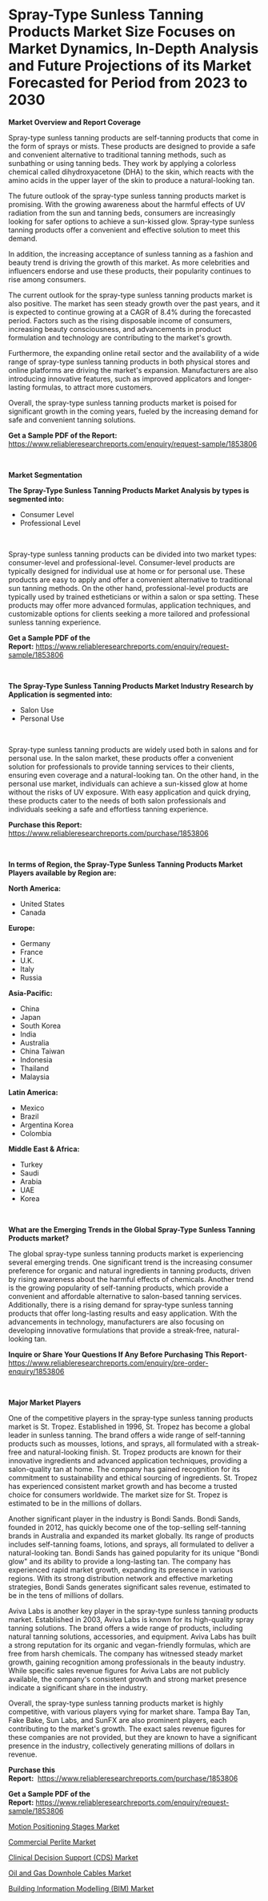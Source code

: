 <p><h1>Spray-Type Sunless Tanning Products Market Size Focuses on Market Dynamics, In-Depth Analysis and Future Projections of its Market Forecasted for Period from 2023 to 2030</h1></p><p><strong>Market Overview and Report Coverage</strong></p>
<p><p>Spray-type sunless tanning products are self-tanning products that come in the form of sprays or mists. These products are designed to provide a safe and convenient alternative to traditional tanning methods, such as sunbathing or using tanning beds. They work by applying a colorless chemical called dihydroxyacetone (DHA) to the skin, which reacts with the amino acids in the upper layer of the skin to produce a natural-looking tan.</p><p>The future outlook of the spray-type sunless tanning products market is promising. With the growing awareness about the harmful effects of UV radiation from the sun and tanning beds, consumers are increasingly looking for safer options to achieve a sun-kissed glow. Spray-type sunless tanning products offer a convenient and effective solution to meet this demand.</p><p>In addition, the increasing acceptance of sunless tanning as a fashion and beauty trend is driving the growth of this market. As more celebrities and influencers endorse and use these products, their popularity continues to rise among consumers.</p><p>The current outlook for the spray-type sunless tanning products market is also positive. The market has seen steady growth over the past years, and it is expected to continue growing at a CAGR of 8.4% during the forecasted period. Factors such as the rising disposable income of consumers, increasing beauty consciousness, and advancements in product formulation and technology are contributing to the market's growth.</p><p>Furthermore, the expanding online retail sector and the availability of a wide range of spray-type sunless tanning products in both physical stores and online platforms are driving the market's expansion. Manufacturers are also introducing innovative features, such as improved applicators and longer-lasting formulas, to attract more customers.</p><p>Overall, the spray-type sunless tanning products market is poised for significant growth in the coming years, fueled by the increasing demand for safe and convenient tanning solutions.</p></p>
<p><strong>Get a Sample PDF of the Report:</strong> <a href="https://www.reliableresearchreports.com/enquiry/request-sample/1853806">https://www.reliableresearchreports.com/enquiry/request-sample/1853806</a></p>
<p>&nbsp;</p>
<p><strong>Market Segmentation</strong></p>
<p><strong>The Spray-Type Sunless Tanning Products Market Analysis by types is segmented into:</strong></p>
<p><ul><li>Consumer Level</li><li>Professional Level</li></ul></p>
<p>&nbsp;</p>
<p><p>Spray-type sunless tanning products can be divided into two market types: consumer-level and professional-level. Consumer-level products are typically designed for individual use at home or for personal use. These products are easy to apply and offer a convenient alternative to traditional sun tanning methods. On the other hand, professional-level products are typically used by trained estheticians or within a salon or spa setting. These products may offer more advanced formulas, application techniques, and customizable options for clients seeking a more tailored and professional sunless tanning experience.</p></p>
<p><strong>Get a Sample PDF of the Report:</strong>&nbsp;<a href="https://www.reliableresearchreports.com/enquiry/request-sample/1853806">https://www.reliableresearchreports.com/enquiry/request-sample/1853806</a></p>
<p>&nbsp;</p>
<p><strong>The Spray-Type Sunless Tanning Products Market Industry Research by Application is segmented into:</strong></p>
<p><ul><li>Salon Use</li><li>Personal Use</li></ul></p>
<p>&nbsp;</p>
<p><p>Spray-type sunless tanning products are widely used both in salons and for personal use. In the salon market, these products offer a convenient solution for professionals to provide tanning services to their clients, ensuring even coverage and a natural-looking tan. On the other hand, in the personal use market, individuals can achieve a sun-kissed glow at home without the risks of UV exposure. With easy application and quick drying, these products cater to the needs of both salon professionals and individuals seeking a safe and effortless tanning experience.</p></p>
<p><strong>Purchase this Report:</strong>&nbsp; <a href="https://www.reliableresearchreports.com/purchase/1853806">https://www.reliableresearchreports.com/purchase/1853806</a></p>
<p>&nbsp;</p>
<p><strong>In terms of Region, the Spray-Type Sunless Tanning Products Market Players available by Region are:</strong></p>
<p>
    <p> <strong> North America: </strong>
        <ul>
            <li>United States</li>
            <li>Canada</li>
        </ul>
        </p> 
    <p> <strong> Europe: </strong>
        <ul>
            <li>Germany</li>
            <li>France</li>
            <li>U.K.</li>
            <li>Italy</li>
            <li>Russia</li>
        </ul>
        </p> 
    <p> <strong> Asia-Pacific: </strong>
        <ul>
            <li>China</li>
            <li>Japan</li>
            <li>South Korea</li>
            <li>India</li>
            <li>Australia</li>
            <li>China Taiwan</li>
            <li>Indonesia</li>
            <li>Thailand</li>
            <li>Malaysia</li>
        </ul>
        </p> 
    <p> <strong> Latin America: </strong>
        <ul>
            <li>Mexico</li>
            <li>Brazil</li>
            <li>Argentina Korea</li>
            <li>Colombia</li>
        </ul>
        </p> 
    <p> <strong> Middle East & Africa: </strong>
        <ul>
            <li>Turkey</li>
            <li>Saudi</li>
            <li>Arabia</li>
            <li>UAE</li>
            <li>Korea</li>
        </ul>
    </p>
    </p>
<p>&nbsp;</p>
<p><strong>What are the Emerging Trends in the Global Spray-Type Sunless Tanning Products market?</strong></p>
<p><p>The global spray-type sunless tanning products market is experiencing several emerging trends. One significant trend is the increasing consumer preference for organic and natural ingredients in tanning products, driven by rising awareness about the harmful effects of chemicals. Another trend is the growing popularity of self-tanning products, which provide a convenient and affordable alternative to salon-based tanning services. Additionally, there is a rising demand for spray-type sunless tanning products that offer long-lasting results and easy application. With the advancements in technology, manufacturers are also focusing on developing innovative formulations that provide a streak-free, natural-looking tan.</p></p>
<p><strong>Inquire or Share Your Questions If Any Before Purchasing This Report</strong>- <a href="https://www.reliableresearchreports.com/enquiry/pre-order-enquiry/1853806">https://www.reliableresearchreports.com/enquiry/pre-order-enquiry/1853806</a></p>
<p>&nbsp;</p>
<p><strong>Major Market Players</strong></p>
<p><p>One of the competitive players in the spray-type sunless tanning products market is St. Tropez. Established in 1996, St. Tropez has become a global leader in sunless tanning. The brand offers a wide range of self-tanning products such as mousses, lotions, and sprays, all formulated with a streak-free and natural-looking finish. St. Tropez products are known for their innovative ingredients and advanced application techniques, providing a salon-quality tan at home. The company has gained recognition for its commitment to sustainability and ethical sourcing of ingredients. St. Tropez has experienced consistent market growth and has become a trusted choice for consumers worldwide. The market size for St. Tropez is estimated to be in the millions of dollars.</p><p>Another significant player in the industry is Bondi Sands. Bondi Sands, founded in 2012, has quickly become one of the top-selling self-tanning brands in Australia and expanded its market globally. Its range of products includes self-tanning foams, lotions, and sprays, all formulated to deliver a natural-looking tan. Bondi Sands has gained popularity for its unique "Bondi glow" and its ability to provide a long-lasting tan. The company has experienced rapid market growth, expanding its presence in various regions. With its strong distribution network and effective marketing strategies, Bondi Sands generates significant sales revenue, estimated to be in the tens of millions of dollars.</p><p>Aviva Labs is another key player in the spray-type sunless tanning products market. Established in 2003, Aviva Labs is known for its high-quality spray tanning solutions. The brand offers a wide range of products, including natural tanning solutions, accessories, and equipment. Aviva Labs has built a strong reputation for its organic and vegan-friendly formulas, which are free from harsh chemicals. The company has witnessed steady market growth, gaining recognition among professionals in the beauty industry. While specific sales revenue figures for Aviva Labs are not publicly available, the company's consistent growth and strong market presence indicate a significant share in the industry.</p><p>Overall, the spray-type sunless tanning products market is highly competitive, with various players vying for market share. Tampa Bay Tan, Fake Bake, Sun Labs, and SunFX are also prominent players, each contributing to the market's growth. The exact sales revenue figures for these companies are not provided, but they are known to have a significant presence in the industry, collectively generating millions of dollars in revenue.</p></p>
<p><strong>Purchase this Report:</strong>&nbsp;&nbsp;<a href="https://www.reliableresearchreports.com/purchase/1853806">https://www.reliableresearchreports.com/purchase/1853806</a></p>
<p></p>
<p><strong>Get a Sample PDF of the Report:</strong>&nbsp;<a href="https://www.reliableresearchreports.com/enquiry/request-sample/1853806">https://www.reliableresearchreports.com/enquiry/request-sample/1853806</a></p>
<p><p><a href="https://www.linkedin.com/pulse/motion-positioning-stages-market-size-share-global-analysis-ulu4c/">Motion Positioning Stages Market</a></p><p><a href="https://www.linkedin.com/pulse/decoding-commercial-perlite-market-deep-dive-latest-trends-ri9mc/">Commercial Perlite Market</a></p><p><a href="https://medium.com/@sarahcornish2022/clinical-decision-support-cds-market-insight-market-trends-growth-forecasted-from-2023-to-2030-159aa1d692ff">Clinical Decision Support (CDS) Market</a></p><p><a href="https://www.linkedin.com/pulse/oil-gas-downhole-cables-market-size-share-global-analysis-report-x9nzc/">Oil and Gas Downhole Cables Market</a></p><p><a href="https://medium.com/@carolhunter1939/analyzing-building-information-modelling-bim-market-global-industry-perspective-and-forecast-67ab8de21348">Building Information Modelling (BIM) Market</a></p></p>